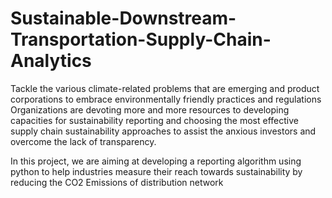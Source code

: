 # Sustainable-Downstream-Transportation-Supply-Chain-Analytics
Tackle the various climate-related problems that are emerging and product corporations to embrace environmentally friendly practices and regulations
Organizations are devoting more and more resources to developing capacities for sustainability reporting and choosing the most effective supply chain sustainability approaches to assist the anxious investors and overcome the lack of transparency.


In this project, we are aiming at developing a reporting algorithm using python to help industries measure their reach towards sustainability by reducing the CO2 Emissions of distribution network

